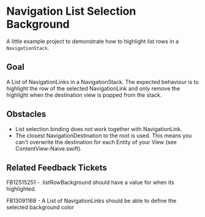 #  Navigation List Selection Background

A little example project to demonstrate how to highlight list rows in a `NavigationStack`.


## Goal

A List of NavigationLinks in a NavigationStack. The expected behaviour is to highlight the row of the selected NavigationLink and only remove the highlight when the destination view is popped from the stack.


## Obstacles

 - List selection binding does not work together with NavigationLink.
 - The closest NavigationDestination to the root is used. This means you can't overwrite the destination for each Entity of your View (see ContentView-Naive.swift).


## Related Feedback Tickets

FB12515251 - .listRowBackground should have a value for when its highlighted.

FB13091169 - A List of NavigationLinks should be able to define the selected background color
